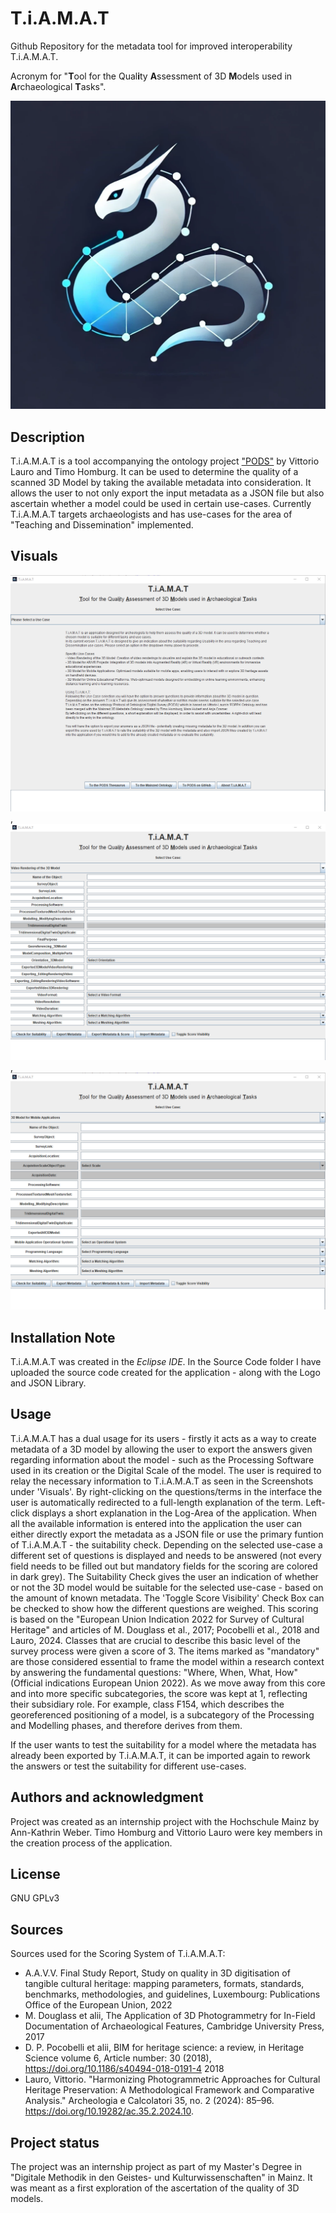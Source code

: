 # T.i.A.M.A.T
Github Repository for the metadata tool for improved interoperability T.i.A.M.A.T.

Acronym for "**T**ool for the Qual**i**ty **A**ssessment of 3D **M**odels used in **A**rchaeological **T**asks". 

![Logo](Logo_Tiamat.png)

## Description
T.i.A.M.A.T is a tool accompanying the ontology project ["PODS"](https://github.com/Vlauro/PODS) by Vittorio Lauro and Timo Homburg. It can be used to determine the quality of a scanned 3D Model by taking the available metadata into consideration. It allows the user to not only export the input metadata as a JSON file but also ascertain whether a model could be used in certain use-cases. Currently T.i.A.M.A.T targets archaeologists and has use-cases for the area of "Teaching and Dissemination" implemented.

## Visuals
![Selection Screen](Selection_Screen.png), 
![Video Rendering Screen](Video_Rendering.png), 
![Mobile Application Screen](Mobile_Application_Screen.png)

## Installation Note
T.i.A.M.A.T was created in the _Eclipse IDE_. In the Source Code folder I have uploaded the source code created for the application - along with the Logo and JSON Library.

## Usage
T.i.A.M.A.T has a dual usage for its users - firstly it acts as a way to create metadata of a 3D model by allowing the user to export the answers given regarding information about the model - such as the Processing Software used in its creation or the Digital Scale of the model. The user is required to relay the necessary information to T.i.A.M.A.T as seen in the Screenshots under 'Visuals'. By right-clicking on the questions/terms in the interface the user is automatically redirected to a full-length explanation of the term. Left-click displays a short explanation in the Log-Area of the application.
When all the available information is entered into the application the user can either directly export the metadata as a JSON file or use the primary funtion of T.i.A.M.A.T - the suitability check. Depending on the selected use-case a different set of questions is displayed and needs to be answered (not every field needs to be filled out but mandatory fields for the scoring are colored in dark grey). The Suitability Check gives the user an indication of whether or not the 3D model would be suitable for the selected use-case - based on the amount of known metadata. The 'Toggle Score Visibility' Check Box can be checked to show how the different questions are weighed. 
This scoring is based on the "European Union Indication 2022 for Survey of Cultural Heritage" and articles of M. Douglass et al., 2017; Pocobelli et al., 2018 and Lauro, 2024. 
Classes that are crucial to describe this basic level of the survey process were given a score of 3.
The items marked as "mandatory" are those considered essential to frame the model within a research context by answering the fundamental questions: "Where, When, What, How" (Official indications European Union 2022). As we move away from this core and into more specific subcategories, the score was kept at 1, reflecting their subsidiary role. For example, class F154, which describes the georeferenced positioning of a model, is a subcategory of the Processing and Modelling phases, and therefore derives from them.

If the user wants to test the suitability for a model where the metadata has already been exported by T.i.A.M.A.T, it can be imported again to rework the answers or test the suitability for different use-cases.

## Authors and acknowledgment
Project was created as an internship project with the Hochschule Mainz by Ann-Kathrin Weber.
Timo Homburg and Vittorio Lauro were key members in the creation process of the application.

## License
GNU GPLv3

## Sources

Sources used for the Scoring System of T.i.A.M.A.T:

- A.A.V.V. Final Study Report, Study on quality in 3D digitisation of tangible cultural heritage: mapping parameters, formats, standards, benchmarks, methodologies, and guidelines, Luxembourg: Publications Office of the European Union, 2022
- M. Douglass et alii, The Application of 3D Photogrammetry for In-Field Documentation of Archaeological Features, Cambridge University Press, 2017
- D. P. Pocobelli et alii, BIM for heritage science: a review, in Heritage Science volume 6, Article number: 30 (2018), https://doi.org/10.1186/s40494-018-0191-4 2018
- Lauro, Vittorio. "Harmonizing Photogrammetric Approaches for Cultural Heritage Preservation: A Methodological Framework and Comparative Analysis." Archeologia e Calcolatori 35, no. 2 (2024): 85–96. https://doi.org/10.19282/ac.35.2.2024.10.

## Project status
The project was an internship project as part of my Master's Degree in "Digitale Methodik in den Geistes- und Kulturwissenschaften" in Mainz. It was meant as a first exploration of the ascertation of the quality of 3D models.

